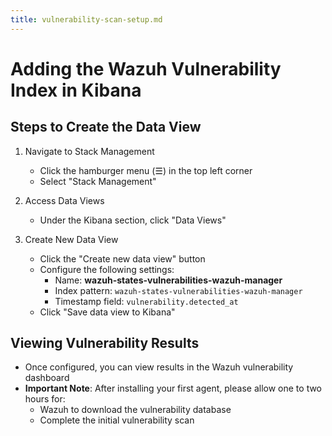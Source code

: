 ```yaml
---
title: vulnerability-scan-setup.md
---
```

# Adding the Wazuh Vulnerability Index in Kibana

## Steps to Create the Data View

1. Navigate to Stack Management
   - Click the hamburger menu (☰) in the top left corner
   - Select "Stack Management"

2. Access Data Views
   - Under the Kibana section, click "Data Views"

3. Create New Data View
   - Click the "Create new data view" button
   - Configure the following settings:
     - Name: **wazuh-states-vulnerabilities-wazuh-manager**
     - Index pattern: `wazuh-states-vulnerabilities-wazuh-manager`
     - Timestamp field: `vulnerability.detected_at`
   - Click "Save data view to Kibana"

## Viewing Vulnerability Results

- Once configured, you can view results in the Wazuh vulnerability dashboard
- **Important Note**: After installing your first agent, please allow one to two hours for:
  - Wazuh to download the vulnerability database
  - Complete the initial vulnerability scan